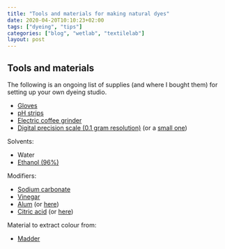 ```yaml
---
title: "Tools and materials for making natural dyes"
date: 2020-04-20T10:10:23+02:00
tags: ["dyeing", "tips"]
categories: ["blog", "wetlab", "textilelab"]
layout: post
---
```



## Tools and materials
The following is an ongoing list of supplies (and where I bought them) for setting up your own dyeing studio. 

- [Gloves](https://www.bol.com/nl/p/handschoenen-wegwerp-wit-gepoederd-natural-latex-large-100-stuks-maat-l/9300000000477129/?bltgh=nuifuY-c2c05-Fu5Ng9LUQ.tTMWDMWag7FSFMEnpSVAAQ_0_10.15.ProductTitle)
- [pH strips](https://www.deonlinedrogist.nl/lucovitaal-zuur-base-ph-strips-p-70741.html)
- [Electric coffee grinder](https://www.bol.com/nl/p/adler-ad443-elektrische-koffiemolen/9200000036409969/?bltgh=sg0v9Btb8OTSxI50i-JOgw.igLBJu2aKYbECLCgQE9BWQ_0_35.36.ProductPage)
- [Digital precision scale (0.1 gram resolution)](https://www.bol.com/nl/p/professionele-digitale-mini-pocket-keuken-precisie-weegschaal-op-batterij-0-1-tot-2-kg-gram-nauwkeurig/9200000089441852/?bltgh=tkgw3o5LSRnnodpgJMtM-g.1_40.54.ProductTitle) (or a [small one](https://www.bol.com/nl/p/mini-precisi-keuken-weegschaal-0-01-tot-200-gram/9200000047194551/?bltgh=tkgw3o5LSRnnodpgJMtM-g.1_40.51.ProductTitle))

Solvents:
- Water
- [Ethanol (96%)](https://www.deonlinedrogist.nl/chempropack-alcohol-ketonatus-96-1000ml-p-62339.html)

Modifiers:
- [Sodium carbonate](https://www.ah.nl/producten/product/wi226741/tricel-zilver-soda?utm_medium=affiliate&utm_source=linkpizza-ph&utm_content=0&utm_campaign=)
- [Vinegar](https://www.ah.nl/producten/product/wi462643/ah-natuurazijn-wit)
- [Alum](https://www.deonlinedrogist.nl/chempropack-aluin-1000gr-p-62657.html) (or [here](https://www.hekserij.nl/shop/educatief/fotografie-en-doka/aluin-kaliumaluminiumsulfaat/))
- [Citric acid](https://www.bol.com/nl/p/citroenzuur-1kg/9200000128164656/?bltgh=lq7Nszxq0RnlXL1BuOJDPg.vvUG5eMBnWBCh-51sJNC-g_0_29.30.ProductTitle) (or [here](https://www.hekserij.nl/shop/cosmetica/cosmetica-poeders/citroenzuur-watervrij/))

Material to extract colour from:
- [Madder](https://www.meervilt.nl/winkel/verven/natuurlijk-verven/meekrap/)